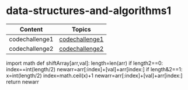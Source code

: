 # data-structures-and-algorithms1

| Content        | Topics                                                                                       |
| -------------- | -------------------------------------------------------------------------------------------- |
| codechallenge1 | [codechallenge1](https://sewar-web.github.io/data-structures-and-algorithms1/codechallenge1/../../../../codechallenge1/codechallenge1.png) |
| codechallenge2 | [codechallenge2](https://sewar-web.github.io/data-structures-and-algorithms1/codechallenge2/../../../../codechallenge2/code2.png) |





import math
def shiftArray[arr,val]: 
length=len(arr) 
if length2==0:
index==int(length/2) 
newarr=arr[:index]+[val]+arr[index:]
if length&2==1:
x=int(length/2) 
index=math.ceil(x)+1 
newarr=arr[:index]+[val]+arr[index:]
return newarr